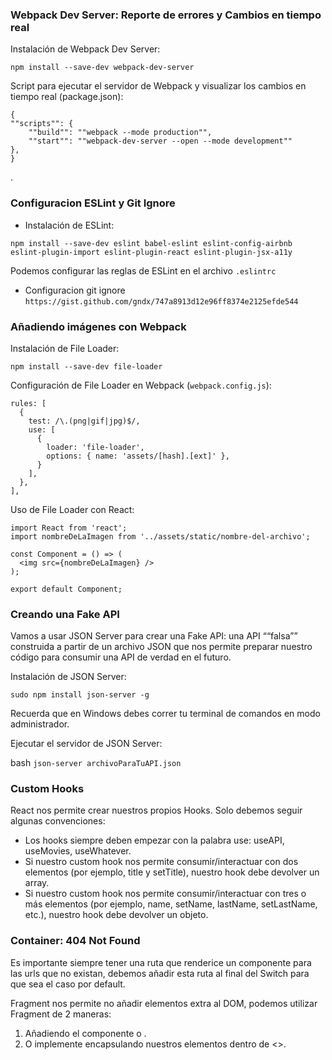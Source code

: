 ### Webpack Dev Server: Reporte de errores y Cambios en tiempo real

Instalación de Webpack Dev Server:

`npm install --save-dev webpack-dev-server`

Script para ejecutar el servidor de Webpack y visualizar los cambios en tiempo real (package.json):

    {
    ""scripts"": {
        ""build"": ""webpack --mode production"",
        ""start"": ""webpack-dev-server --open --mode development""
    },
    }

.

### Configuracion ESLint y Git Ignore

- Instalación de ESLint:

`npm install --save-dev eslint babel-eslint eslint-config-airbnb eslint-plugin-import eslint-plugin-react eslint-plugin-jsx-a11y`

Podemos configurar las reglas de ESLint en el archivo `.eslintrc`

- Configuracion git ignore
  `https://gist.github.com/gndx/747a8913d12e96ff8374e2125efde544`

### Añadiendo imágenes con Webpack

Instalación de File Loader:

`npm install --save-dev file-loader`

Configuración de File Loader en Webpack (`webpack.config.js`):

    rules: [
      {
        test: /\.(png|gif|jpg)$/,
        use: [
          {
            loader: 'file-loader',
            options: { name: 'assets/[hash].[ext]' },
          }
        ],
      },
    ],

Uso de File Loader con React:

    import React from 'react';
    import nombreDeLaImagen from '../assets/static/nombre-del-archivo';

    const Component = () => (
      <img src={nombreDeLaImagen} />
    );

    export default Component;

### Creando una Fake API

Vamos a usar JSON Server para crear una Fake API: una API ““falsa”” construida a partir de un archivo JSON que nos permite preparar nuestro código para consumir una API de verdad en el futuro.

Instalación de JSON Server:

`sudo npm install json-server -g`

Recuerda que en Windows debes correr tu terminal de comandos en modo administrador.

Ejecutar el servidor de JSON Server:

bash
`json-server archivoParaTuAPI.json`

### Custom Hooks

React nos permite crear nuestros propios Hooks. Solo debemos seguir algunas convenciones:

- Los hooks siempre deben empezar con la palabra use: useAPI, useMovies, useWhatever.
- Si nuestro custom hook nos permite consumir/interactuar con dos elementos (por ejemplo, title y setTitle), nuestro hook debe devolver un array.
- Si nuestro custom hook nos permite consumir/interactuar con tres o más elementos (por ejemplo, name, setName, lastName, setLastName, etc.), nuestro hook debe devolver un objeto.

### Container: 404 Not Found

Es importante siempre tener una ruta que renderice un componente para las urls que no existan, debemos añadir esta ruta al final del Switch para que sea el caso por default.

Fragment nos permite no añadir elementos extra al DOM, podemos utilizar Fragment de 2 maneras:

1. Añadiendo el componente o .
2. O implemente encapsulando nuestros elementos dentro de <>.
